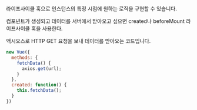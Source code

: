 라이프사이클 훅으로 인스턴스의 특정 시점에 원하는 로직을 구현할 수 있습니다.

컴포넌트가 생성되고 데이터를 서버에서 받아오고 싶으면  created나 beforeMount 라이프사이클 훅을 사용한다.

액시오스로 HTTP GET 요청을 보내 데이터를 받아오는 코드입니다.
```vue.js
new Vue({
  methods: {
    fetchData() {
      axios.get(url);
    }
  },
  created: function() {
    this.fetchData();
  }
})
```
 
